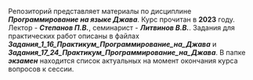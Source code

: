 Репозиторий представляет материалы по дисциплине ***Программирование на языке Джава***. Курс прочитан в **2023** году. Лектор - ***Степанов П.В.***, семинарист - ***Литвинов В.В.***.
Задания для практических работ описаны в файлах ***Задания_1_16_Практикум_Программирование_на_Джава*** и ***Задания_17_24_Практикум_Программирование_на_Джава***. В папке ***экзамен*** находится список актуальных на момент окончания курса вопросов к сессии.
